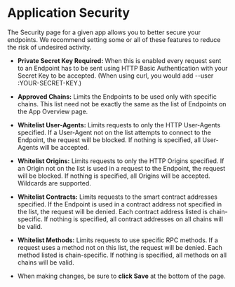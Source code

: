 # Application Security

The Security page for a given app allows you to better secure your endpoints. We recommend setting some or all of these features to reduce the risk of undesired activity.

- **Private Secret Key Required:** When this is enabled every request sent to an Endpoint has to be sent using HTTP Basic Authentication with your Secret Key to be accepted. (When using curl, you would add --user :YOUR-SECRET-KEY.)

- **Approved Chains:** Limits the Endpoints to be used only with specific chains. This list need not be exactly the same as the list of Endpoints on the App Overview page.

- **Whitelist User-Agents:** Limits requests to only the HTTP User-Agents specified. If a User-Agent not on the list attempts to connect to the Endpoint, the request will be blocked. If nothing is specified, all User-Agents will be accepted.

- **Whitelist Origins:** Limits requests to only the HTTP Origins specified. If an Origin not on the list is used in a request to the Endpoint, the request will be blocked. If nothing is specified, all Origins will be accepted. Wildcards are supported.

- **Whitelist Contracts:** Limits requests to the smart contract addresses specified. If the Endpoint is used in a contract address not specified in the list, the request will be denied. Each contract address listed is chain-specific. If nothing is specified, all contract addresses on all chains will be valid.

- **Whitelist Methods:** Limits requests to use specific RPC methods. If a request uses a method not on this list, the request will be denied. Each method listed is chain-specific. If nothing is specified, all methods on all chains will be valid.

- When making changes, be sure to **click Save** at the bottom of the page.